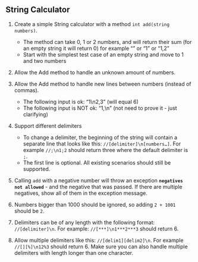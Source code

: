 ## String Calculator

1. Create a simple String calculator with a method `int add(string numbers)`.
    - The method can take 0, 1 or 2 numbers, and will return their sum (for an empty string it will return 0) for example “” or “1” or “1,2”
    - Start with the simplest test case of an empty string and move to 1 and two numbers

2. Allow the Add method to handle an unknown amount of numbers.

3. Allow the Add method to handle new lines between numbers (instead of commas).
    - The following input is ok: “1\n2,3” (will equal 6)
    - The following input is NOT ok: “1,\n” (not need to prove it - just clarifying)

4. Support different delimiters
    - To change a delimiter, the beginning of the string will contain a separate line that looks like this: `//[delimiter]\n[numbers…]`. 
      For example `//;\n1;2` should return three where the default delimiter is `;`.
    - The first line is optional. All existing scenarios should still be supported.

5. Calling `add` with a negative number will throw an exception **`negatives not allowed`** - and the negative that was passed.
   If there are multiple negatives, show all of them in the exception message.

6. Numbers bigger than 1000 should be ignored, so adding `2 + 1001` should be `2`.

7. Delimiters can be of any length with the following format: `//[delimiter]\n`. 
   For example: `//[***]\n1***2***3` should return 6.

8. Allow multiple delimiters like this: `//[delim1][delim2]\n`.
   For example `//[][%]\n12%3` should return 6.
   Make sure you can also handle multiple delimiters with length longer than one character.